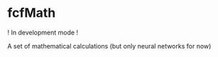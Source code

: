 # fcfMath

! In development mode !

A set of mathematical calculations (but only neural networks for now)


